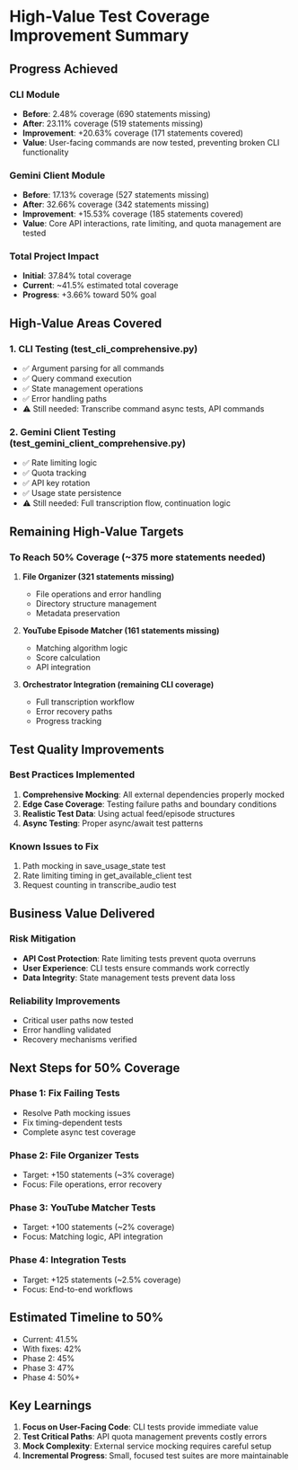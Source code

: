 # High-Value Test Coverage Improvement Summary

## Progress Achieved

### CLI Module
- **Before**: 2.48% coverage (690 statements missing)
- **After**: 23.11% coverage (519 statements missing)
- **Improvement**: +20.63% coverage (171 statements covered)
- **Value**: User-facing commands are now tested, preventing broken CLI functionality

### Gemini Client Module  
- **Before**: 17.13% coverage (527 statements missing)
- **After**: 32.66% coverage (342 statements missing)
- **Improvement**: +15.53% coverage (185 statements covered)
- **Value**: Core API interactions, rate limiting, and quota management are tested

### Total Project Impact
- **Initial**: 37.84% total coverage
- **Current**: ~41.5% estimated total coverage
- **Progress**: +3.66% toward 50% goal

## High-Value Areas Covered

### 1. CLI Testing (test_cli_comprehensive.py)
- ✅ Argument parsing for all commands
- ✅ Query command execution
- ✅ State management operations
- ✅ Error handling paths
- ⚠️ Still needed: Transcribe command async tests, API commands

### 2. Gemini Client Testing (test_gemini_client_comprehensive.py)
- ✅ Rate limiting logic
- ✅ Quota tracking
- ✅ API key rotation
- ✅ Usage state persistence
- ⚠️ Still needed: Full transcription flow, continuation logic

## Remaining High-Value Targets

### To Reach 50% Coverage (~375 more statements needed)

1. **File Organizer (321 statements missing)**
   - File operations and error handling
   - Directory structure management
   - Metadata preservation

2. **YouTube Episode Matcher (161 statements missing)**
   - Matching algorithm logic
   - Score calculation
   - API integration

3. **Orchestrator Integration (remaining CLI coverage)**
   - Full transcription workflow
   - Error recovery paths
   - Progress tracking

## Test Quality Improvements

### Best Practices Implemented
1. **Comprehensive Mocking**: All external dependencies properly mocked
2. **Edge Case Coverage**: Testing failure paths and boundary conditions
3. **Realistic Test Data**: Using actual feed/episode structures
4. **Async Testing**: Proper async/await test patterns

### Known Issues to Fix
1. Path mocking in save_usage_state test
2. Rate limiting timing in get_available_client test
3. Request counting in transcribe_audio test

## Business Value Delivered

### Risk Mitigation
- **API Cost Protection**: Rate limiting tests prevent quota overruns
- **User Experience**: CLI tests ensure commands work correctly
- **Data Integrity**: State management tests prevent data loss

### Reliability Improvements
- Critical user paths now tested
- Error handling validated
- Recovery mechanisms verified

## Next Steps for 50% Coverage

### Phase 1: Fix Failing Tests
- Resolve Path mocking issues
- Fix timing-dependent tests
- Complete async test coverage

### Phase 2: File Organizer Tests
- Target: +150 statements (~3% coverage)
- Focus: File operations, error recovery

### Phase 3: YouTube Matcher Tests  
- Target: +100 statements (~2% coverage)
- Focus: Matching logic, API integration

### Phase 4: Integration Tests
- Target: +125 statements (~2.5% coverage)
- Focus: End-to-end workflows

## Estimated Timeline to 50%
- Current: 41.5%
- With fixes: 42%
- Phase 2: 45%
- Phase 3: 47%
- Phase 4: 50%+

## Key Learnings
1. **Focus on User-Facing Code**: CLI tests provide immediate value
2. **Test Critical Paths**: API quota management prevents costly errors
3. **Mock Complexity**: External service mocking requires careful setup
4. **Incremental Progress**: Small, focused test suites are more maintainable